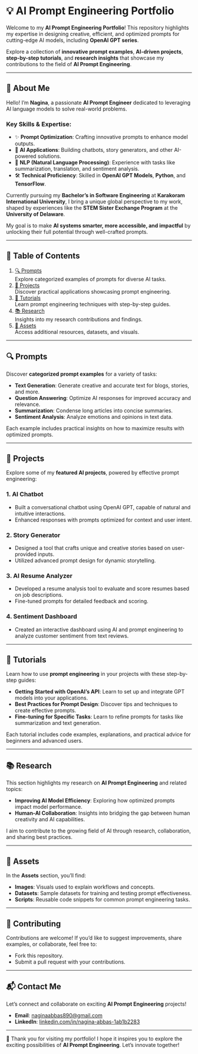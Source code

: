 # 💡 AI Prompt Engineering Portfolio  

Welcome to my **AI Prompt Engineering Portfolio**! This repository highlights my expertise in designing creative, efficient, and optimized prompts for cutting-edge AI models, including **OpenAI GPT series**.  

Explore a collection of **innovative prompt examples**, **AI-driven projects**, **step-by-step tutorials**, and **research insights** that showcase my contributions to the field of **AI Prompt Engineering**.  

---

## 📌 **About Me**  

Hello! I’m **Nagina**, a passionate **AI Prompt Engineer** dedicated to leveraging AI language models to solve real-world problems.  

### **Key Skills & Expertise**:  
- ✨ **Prompt Optimization**: Crafting innovative prompts to enhance model outputs.  
- 🤖 **AI Applications**: Building chatbots, story generators, and other AI-powered solutions.  
- 🧠 **NLP (Natural Language Processing)**: Experience with tasks like summarization, translation, and sentiment analysis.  
- 🛠️ **Technical Proficiency**: Skilled in **OpenAI GPT Models**, **Python**, and **TensorFlow**.  

Currently pursuing my **Bachelor’s in Software Engineering** at **Karakoram International University**, I bring a unique global perspective to my work, shaped by experiences like the **STEM Sister Exchange Program** at the **University of Delaware**.  

My goal is to make **AI systems smarter, more accessible, and impactful** by unlocking their full potential through well-crafted prompts.  

---

## 📂 **Table of Contents**  

1. [🔍 Prompts](#-prompts)  
   Explore categorized examples of prompts for diverse AI tasks.  
2. [🚀 Projects](#-projects)  
   Discover practical applications showcasing prompt engineering.  
3. [📖 Tutorials](#-tutorials)  
   Learn prompt engineering techniques with step-by-step guides.  
4. [📚 Research](#-research)  
   Insights into my research contributions and findings.  
5. [📁 Assets](#-assets)  
   Access additional resources, datasets, and visuals.  

---

## 🔍 **Prompts**  

Discover **categorized prompt examples** for a variety of tasks:  
- **Text Generation**: Generate creative and accurate text for blogs, stories, and more.  
- **Question Answering**: Optimize AI responses for improved accuracy and relevance.  
- **Summarization**: Condense long articles into concise summaries.  
- **Sentiment Analysis**: Analyze emotions and opinions in text data.  

Each example includes practical insights on how to maximize results with optimized prompts.  

---

## 🚀 **Projects**  

Explore some of my **featured AI projects**, powered by effective prompt engineering:  

### **1. AI Chatbot**  
- Built a conversational chatbot using OpenAI GPT, capable of natural and intuitive interactions.  
- Enhanced responses with prompts optimized for context and user intent.  

### **2. Story Generator**  
- Designed a tool that crafts unique and creative stories based on user-provided inputs.  
- Utilized advanced prompt design for dynamic storytelling.  

### **3. AI Resume Analyzer**  
- Developed a resume analysis tool to evaluate and score resumes based on job descriptions.  
- Fine-tuned prompts for detailed feedback and scoring.  

### **4. Sentiment Dashboard**  
- Created an interactive dashboard using AI and prompt engineering to analyze customer sentiment from text reviews.  

---

## 📖 **Tutorials**  

Learn how to use **prompt engineering** in your projects with these step-by-step guides:  
- **Getting Started with OpenAI’s API**: Learn to set up and integrate GPT models into your applications.  
- **Best Practices for Prompt Design**: Discover tips and techniques to create effective prompts.  
- **Fine-tuning for Specific Tasks**: Learn to refine prompts for tasks like summarization and text generation.  

Each tutorial includes code examples, explanations, and practical advice for beginners and advanced users.  

---

## 📚 **Research**  

This section highlights my research on **AI Prompt Engineering** and related topics:  
- **Improving AI Model Efficiency**: Exploring how optimized prompts impact model performance.  
- **Human-AI Collaboration**: Insights into bridging the gap between human creativity and AI capabilities.  

I aim to contribute to the growing field of AI through research, collaboration, and sharing best practices.  

---

## 📁 **Assets**  

In the **Assets** section, you’ll find:  
- **Images**: Visuals used to explain workflows and concepts.  
- **Datasets**: Sample datasets for training and testing prompt effectiveness.  
- **Scripts**: Reusable code snippets for common prompt engineering tasks.  

---

## 🤝 **Contributing**  

Contributions are welcome! If you’d like to suggest improvements, share examples, or collaborate, feel free to:  
- Fork this repository.  
- Submit a pull request with your contributions.  

---

## 📬 **Contact Me**  

Let’s connect and collaborate on exciting **AI Prompt Engineering** projects!  

- **Email**: [naginaabbas890@gmail.com](mailto:naginaabbas890@gmail.com)  
- **LinkedIn**: [linkedin.com/in/nagina-abbas-1ab1b2283](https://www.linkedin.com/in/nagina-abbas-1ab1b2283/)  

---

🌟 Thank you for visiting my portfolio! I hope it inspires you to explore the exciting possibilities of **AI Prompt Engineering**. Let’s innovate together!  
